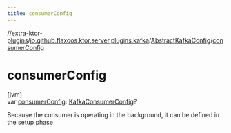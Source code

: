 ```yaml
---
title: consumerConfig
---
```


//[extra-ktor-plugins](../../../index.md)/[io.github.flaxoos.ktor.server.plugins.kafka](../index.md)/[AbstractKafkaConfig](index.md)/[consumerConfig](consumer-config.md)

# consumerConfig

[jvm]\
var [consumerConfig](consumer-config.md): [KafkaConsumerConfig](../-kafka-consumer-config/index.md)?

Because the consumer is operating in the background, it can be defined in the setup phase




